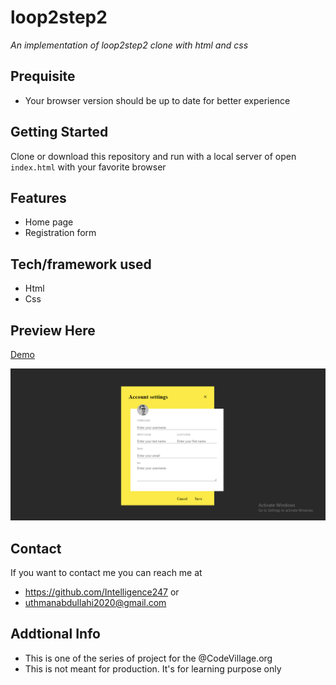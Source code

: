 # loop2step2
*An implementation of loop2step2 clone with html and css*
## Prequisite
- Your browser version should be up to date for better experience
## Getting Started
Clone or download this repository and run with a local server of open `index.html` with your favorite browser
## Features
- Home page
- Registration form
## Tech/framework used
- Html
- Css
## Preview Here
[Demo](https://rawcdn.githack.com/Intelligence247/loop2step2/6775ec22648ce855ed5fbfae7a162fcaaffa1469/index.html)

![screnshot](/media/sketch.png)
## Contact
If you want to contact me you can reach me at
- https://github.com/Intelligence247 or
- uthmanabdullahi2020@gmail.com
## Addtional Info
- This is one of the series of project for the @CodeVillage.org 
- This is not meant for production. It's for learning purpose only
